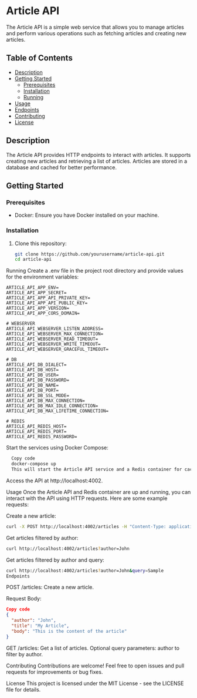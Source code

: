 
# Article API

The Article API is a simple web service that allows you to manage articles and perform various operations such as fetching articles and creating new articles.

## Table of Contents

- [Description](#description)
- [Getting Started](#getting-started)
  - [Prerequisites](#prerequisites)
  - [Installation](#installation)
  - [Running](#running)
- [Usage](#usage)
- [Endpoints](#endpoints)
- [Contributing](#contributing)
- [License](#license)

## Description

The Article API provides HTTP endpoints to interact with articles. It supports creating new articles and retrieving a list of articles. Articles are stored in a database and cached for better performance.

## Getting Started

### Prerequisites

- Docker: Ensure you have Docker installed on your machine.

### Installation

1. Clone this repository:

   ```bash
   git clone https://github.com/yourusername/article-api.git
   cd article-api
   ```
   
Running
Create a .env file in the project root directory and provide values for the environment variables:

```plaintext
ARTICLE_API_APP_ENV=
ARTICLE_API_APP_SECRET=
ARTICLE_API_APP_API_PRIVATE_KEY=
ARTICLE_API_APP_API_PUBLIC_KEY=
ARTICLE_API_APP_VERSION=
ARTICLE_API_APP_CORS_DOMAIN=

# WEBSERVER
ARTICLE_API_WEBSERVER_LISTEN_ADDRESS=
ARTICLE_API_WEBSERVER_MAX_CONNECTION=
ARTICLE_API_WEBSERVER_READ_TIMEOUT=
ARTICLE_API_WEBSERVER_WRITE_TIMEOUT=
ARTICLE_API_WEBSERVER_GRACEFUL_TIMEOUT=

# DB
ARTICLE_API_DB_DIALECT=
ARTICLE_API_DB_HOST= 
ARTICLE_API_DB_USER=
ARTICLE_API_DB_PASSWORD=
ARTICLE_API_DB_NAME=
ARTICLE_API_DB_PORT=
ARTICLE_API_DB_SSL_MODE=
ARTICLE_API_DB_MAX_CONNECTION=
ARTICLE_API_DB_MAX_IDLE_CONNECTION=
ARTICLE_API_DB_MAX_LIFETIME_CONNECTION=

# REDIS
ARTICLE_API_REDIS_HOST=
ARTICLE_API_REDIS_PORT=
ARTICLE_API_REDIS_PASSWORD=
```

Start the services using Docker Compose:

```bash
  Copy code
  docker-compose up
  This will start the Article API service and a Redis container for caching.
```

Access the API at http://localhost:4002.

Usage
Once the Article API and Redis container are up and running, you can interact with the API using HTTP requests. Here are some example requests:

Create a new article:

```bash
curl -X POST http://localhost:4002/articles -H "Content-Type: application/json" -d '{"author": "John", "title": "My Article", "body": "This is the content of the article"}'
```

Get articles filtered by author:

```bash
curl http://localhost:4002/articles?author=John
```

Get articles filtered by author and query:

```bash
curl http://localhost:4002/articles?author=John&query=Sample
Endpoints
```

POST /articles: Create a new article.

Request Body:

```json
Copy code
{
  "author": "John",
  "title": "My Article",
  "body": "This is the content of the article"
}
```

GET /articles: Get a list of articles. Optional query parameters: author to filter by author.

Contributing
Contributions are welcome! Feel free to open issues and pull requests for improvements or bug fixes.

License
This project is licensed under the MIT License - see the LICENSE file for details.
